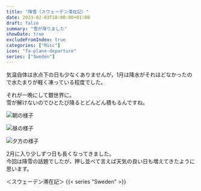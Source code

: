 ```yaml
---
title: "降雪（スウェーデン滞在記）"
date: 2023-02-03T10:00:00+01:00
draft: false
summary: "雪が降りました"
showDate: true
excludeFromIndex: true
categories: ["Misc"]
icon: "fa-plane-departure"
series: ["Sweden"]
---
```

気温自体は氷点下の日も少なくありませんが，1月は降水がそれほどなかったので水たまりが軽く凍っている程度でした。

それが一晩にして銀世界に。  
雪が解けないのでひとたび降るとどんどん積もるんですね。

![朝の様子](https://user-images.githubusercontent.com/68371029/216774431-ad5ca44c-f3f4-4b11-aae1-f8f40ab5ae94.jpg)

![昼の様子](https://user-images.githubusercontent.com/68371029/216774429-f3926a35-152a-4fba-99e4-c85fbba17169.jpg)

![夕方の様子](https://user-images.githubusercontent.com/68371029/216774428-fca205e1-9113-46b4-b429-61ae5916a8c0.jpg)

2月に入り少しずつ日も長くなってきました。  
今回は降雪の話題でしたが，押し並べて言えば天気の良い日も増えてきたように思います。

＜スウェーデン滞在記＞
{{< series "Sweden" >}}

